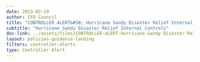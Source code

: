 ```yaml
---
date: 2013-02-19
author: CFO Council
title: "CONTROLLER ALERT&#58; Hurricane Sandy Disaster Relief Internal Controls"
subtitle: "Hurricane Sandy Disaster Relief Internal Controls"
doc-link: ../assets/files/CONTROLLER-ALERT-Hurricane-Sandy-Disaster-Relief-Internal-Controls-2.19.13.pdf
layout: policies-guidance-landing 
filters: controller-alerts
type: Controller Alert
---
```

